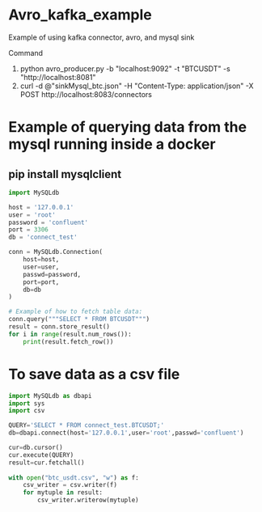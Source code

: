 # Avro_kafka_example
Example of using kafka connector, avro, and mysql sink

Command
1. python avro_producer.py -b "localhost:9092" -t "BTCUSDT" -s "http://localhost:8081"
2. curl -d @"sinkMysql_btc.json" -H "Content-Type: application/json" -X POST http://localhost:8083/connectors

# Example of querying data from the mysql running inside a docker

## pip install mysqlclient

```python
import MySQLdb

host = '127.0.0.1'
user = 'root'
password = 'confluent'
port = 3306
db = 'connect_test'

conn = MySQLdb.Connection(
    host=host,
    user=user,
    passwd=password,
    port=port,
    db=db
)

# Example of how to fetch table data:
conn.query("""SELECT * FROM BTCUSDT""")
result = conn.store_result()
for i in range(result.num_rows()):
    print(result.fetch_row())
```
# To save data as a csv file
```python
import MySQLdb as dbapi
import sys
import csv

QUERY='SELECT * FROM connect_test.BTCUSDT;'
db=dbapi.connect(host='127.0.0.1',user='root',passwd='confluent')

cur=db.cursor()
cur.execute(QUERY)
result=cur.fetchall()
	
with open("btc_usdt.csv", "w") as f:
    csv_writer = csv.writer(f)
    for mytuple in result:
        csv_writer.writerow(mytuple)
```
